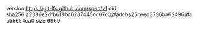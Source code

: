 version https://git-lfs.github.com/spec/v1
oid sha256:a2386e2dfb618bc6287445cd07c02fadcba25ceed3796ba62496afab55654ca0
size 6969
